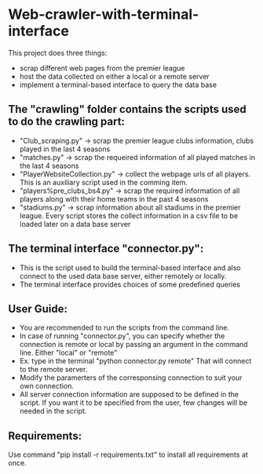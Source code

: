 # Web-crawler-with-terminal-interface
This project does three things: 
- scrap different web pages from the premier league
- host the data collected on either a local or a remote server
- implement a terminal-based interface to query the data base

## The "crawling" folder contains the scripts used to do the crawling part:
- "Club_scraping.py" -> scrap the premier league clubs information, clubs played in the last 4 seasons
- "matches.py" -> scrap the requeired information of all played matches in the last 4 seasons
- "PlayerWebsiteCollection.py" -> collect the webpage urls of all players. This is an auxiliary script used in the comming item.
- "players%pre_clubs_bs4.py" -> scrap the required information of all players along with their home teams in the past 4 seasons
- "stadiums.py" -> scrap information about all stadiums in the premier league.
Every script stores the collect information in a csv file to be loaded later on a data base server

## The terminal interface "connector.py":
- This is the script used to build the terminal-based interface and also connect to the used data base server, either remotely or locally.
- The terminal interface provides choices of some predefined queries

## User Guide:
- You are recommended to run the scripts from the command line.
- In case of running "connector.py", you can specify whether the connection is remote or local by passing an argument in the command line. Either "local" or "remote"
- Ex. type in the terminal "python connector.py remote" That will connect to the remote server.
- Modify the paramerters of the corresponsing connection to suit your own connection.
- All server connection information are supposed to be defined in the script. If you want it to be specified from the user, few changes will be needed in the script.

## Requirements:
Use command "pip install -r requirements.txt" to install all requirements at once. 
